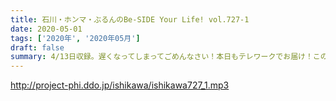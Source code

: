 ```yaml
---
title: 石川・ホンマ・ぶるんのBe-SIDE Your Life! vol.727-1
date: 2020-05-01
tags: ['2020年', '2020年05月']
draft: false
summary: 4/13日収録。遅くなってしまってごめんなさい！本日もテレワークでお届け！この1週間に革命が！！
---
```


http://project-phi.ddo.jp/ishikawa/ishikawa727_1.mp3
